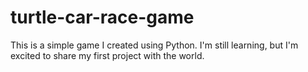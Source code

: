 # turtle-car-race-game
This is a simple game I created using Python. I'm still learning, but I'm excited to share my first project with the world.
